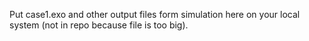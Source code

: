 Put case1.exo and other output files form simulation here on your local system (not in repo because file is too big).

